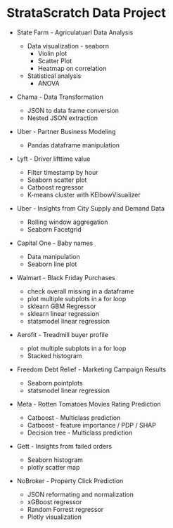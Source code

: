 # StrataScratch Data Project

* State Farm - Agriculatuarl Data Analysis
  - Data visualization - seaborn
    - Violin plot
    - Scatter Plot
    - Heatmap on correlation
  - Statistical analysis
    - ANOVA

* Chama - Data Transformation
  - JSON to data frame conversion
  - Nested JSON extraction

* Uber - Partner Business Modeling
  - Pandas dataframe manipulation

* Lyft - Driver lifttime value
  - Filter timestamp by hour
  - Seaborn scatter plot
  - Catboost regressor
  - K-means cluster with KElbowVisualizer 

* Uber - Insights from City Supply and Demand Data
  - Rolling window aggregation
  - Seaborn Facetgrid

* Capital One - Baby names
  - Data manipulation
  - Seaborn line plot

* Walmart - Black Friday Purchases
  - check overall missing in a dataframe
  - plot multiple subplots in a for loop
  - sklearn GBM Regressor
  - sklearn linear regression
  - statsmodel linear regression

* Aerofit - Treadmill buyer profile
  - plot multiple subplots in a for loop
  - Stacked histogram
  
* Freedom Debt Relief - Marketing Campaign Results
  - Seaborn pointplots
  - statsmodel linear regression

* Meta - Rotten Tomatoes Movies Rating Prediction
  - Catboost - Multiclass prediction
  - Catboost - feature importance / PDP / SHAP
  - Decision tree - Multiclass prediction

* Gett - Insights from failed orders
  - Seaborn histogram
  - plotly scatter map

* NoBroker - Property Click Prediction
  - JSON reformating and normalization
  - xGBoost regressor
  - Random Forrest regressor
  - Plotly visualization